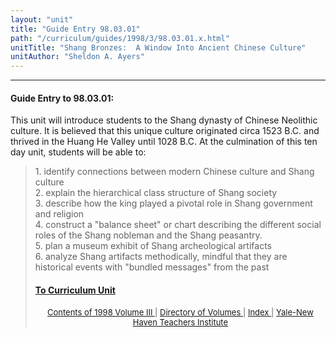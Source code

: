 ```yaml
---
layout: "unit"
title: "Guide Entry 98.03.01"
path: "/curriculum/guides/1998/3/98.03.01.x.html"
unitTitle: "Shang Bronzes:  A Window Into Ancient Chinese Culture"
unitAuthor: "Sheldon A. Ayers"
---
```

<body>
 <p>
 </p>
 <hr/>
 <h4>
  Guide Entry to 98.03.01:
 </h4>
 This unit will introduce students to the Shang dynasty of Chinese Neolithic culture.  It is believed that this unique culture originated circa 1523 B.C. and thrived in the Huang He Valley until 1028 B.C.  At the culmination of this ten day unit, students will be able to:
 <p>
 </p>
 <blockquote>
  <dl>
   <dt>
    1.  identify connections between modern Chinese culture and Shang culture
    <dt>
     2.  explain the hierarchical class structure of Shang society
     <dt>
      3.  describe how the king played a pivotal role in Shang government and religion
      <dt>
       4.  construct a "balance sheet" or chart describing the different social roles of the Shang nobleman and the Shang peasantry.
       <dt>
        5.  plan a museum exhibit of Shang archeological artifacts
        <dt>
         6.  analyze Shang artifacts methodically, mindful that they are historical events with "bundled messages" from the past
         <p>
         </p>
         <h4>
          <a href="../../../units/1998/3/98.03.01.x.html">
           To Curriculum Unit
          </a>
         </h4>
         <center>
          <font size="-1">
           <a href="../../../units/1998/3/">
            Contents of 1998 Volume III
           </a>
           |
           <a href="../../../units/">
            Directory of Volumes
           </a>
           |
           <a href="../../../indexes/">
            Index
           </a>
           |
           <a href="../../../../">
            Yale-New Haven Teachers Institute
           </a>
          </font>
         </center>
        </dt>
       </dt>
      </dt>
     </dt>
    </dt>
   </dt>
  </dl>
 </blockquote>
</body>
